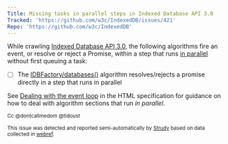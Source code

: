 ```yaml
---
Title: Missing tasks in parallel steps in Indexed Database API 3.0
Tracked: 'https://github.com/w3c/IndexedDB/issues/421'
Repo: 'https://github.com/w3c/IndexedDB'
---
```


While crawling [Indexed Database API 3.0](https://w3c.github.io/IndexedDB/), the following algorithms fire an event, or resolve or reject a Promise, within a step that runs [in parallel](https://html.spec.whatwg.org/multipage/infrastructure.html#in-parallel) without first queuing a task:
* [ ] The [IDBFactory/databases()](https://w3c.github.io/IndexedDB/#dom-idbfactory-databases) algorithm resolves/rejects a promise directly in a step that runs in parallel

See [Dealing with the event loop](https://html.spec.whatwg.org/multipage/webappapis.html#event-loop-for-spec-authors) in the HTML specification for guidance on how to deal with algorithm sections that run *in parallel*.

<sub>Cc @dontcallmedom @tidoust</sub>

<sub>This issue was detected and reported semi-automatically by [Strudy](https://github.com/w3c/strudy/) based on data collected in [webref](https://github.com/w3c/webref/).</sub>
